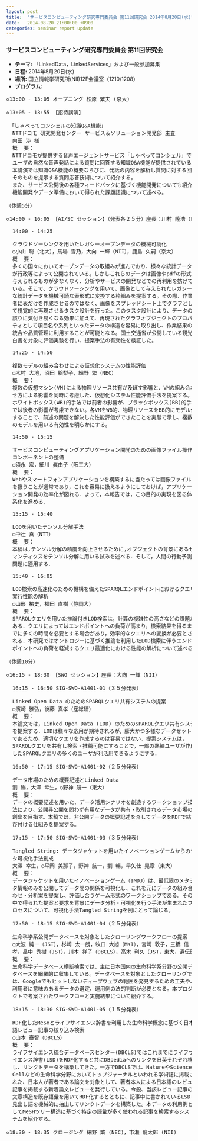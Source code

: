 ```yaml
---
layout: post
title:  "サービスコンピューティング研究専門委員会 第11回研究会 2014年8月20日(水)"
date:   2014-08-20 21:00:00 +0900
categories: seminar report update
---
```


### サービスコンピューティング研究専門委員会 第11回研究会
- __テーマ:__ 「LinkedData，LinkedServices」および一般参加募集
- __日程:__ 2014年8月20日(水)
- __場所:__ 国立情報学研究所(NII)12F会議室（1210/1208）
- __プログラム:__


<pre>
◇13:00 - 13:05 オープニング 松原 繁夫 (京大)

◇13:05 - 13:55 【招待講演】

 「しゃべってコンシェルの知識Q&amp;A機能」
  NTTドコモ 研究開発センター サービス＆ソリューション開発部 主査 
  内田 渉 様
  概  要：
  NTTドコモが提供する音声エージェントサービス「しゃべってコンシェル」では、
  ユーザの自然な音声発話による質問に回答する知識Q&amp;A機能が提供されている。
  本講演では知識Q&amp;A機能の概要ならびに、発話の内容を解析し質問に対する回答
  そのものを提示する質問応答技術について紹介する。
  また、サービス公開後の各種フィードバックに基づく機能開発についても紹介し、
  機能開発やデータ準備において得られた課題認識について述べる。

（休憩5分）

◇14:00 - 16:05 【AI/SC セッション】（発表各２５分）座長：川村 隆浩（東芝）

  14:00 - 14:25

  クラウドソーシングを用いたレガシーオープンデータの機械可読化
  ○小山 聡（北大），馬場 雪乃，大向 一輝（NII），鹿島 久嗣（京大）
  概  要：
  多くの国々においてオープンデータの取組みが進んでおり、様々な統計データ
  が行政等によって公開されている。しかしこれらのデータは画像やpdfの形式で
  与えられるものが少なくなく、分析やサービスの開発などでの再利用を妨げて
  いる。そこで、クラウドソーシングを用いて、画像として与えられたレガシー
  な統計データを機械可読な表形式に変換する枠組みを提案する。その際、作業
  者に表だけを作成させるのではなく、画像をスプレッドシート上でグラフとし
  て視覚的に再現させるタスク設計を行った。このタスク設計により、データの
  誤りに気付き易くなる効果に加えて、再現されたグラフオブジェクトのプロパ
  ティとして項目名や系列といったデータの構造を容易に取り出し、作業結果の
  統合や品質管理に利用することが可能となる。国土交通省が公開している観光
  白書を対象に評価実験を行い、提案手法の有効性を検証した。

  14:25 - 14:50

  複数モデルの組み合わせによる仮想化システムの性能評価
  ○木村 大地，沼田 絵梨子，細野 繁（NEC）
  概  要：
  複数の仮想マシン(VM)による物理リソース共有が及ぼす影響と、VMの組み合わ
  せ方による影響を同時に考慮した、仮想化システム性能評価手法を提案する。
  ホワイトボックス(WB)的手法では前者の影響が、ブラックボックス(BB)的手法
  では後者の影響が考慮できない。各VMをWB的、物理リソースをBB的にモデル化
  することで、前述の問題を解決した性能評価ができたことを実験で示し、複数
  のモデルを用いる有効性を明らかにする。

  14:50 - 15:15

  サービスコンピューティングアプリケーション開発のための画像ファイル操作
  コンポーネントの整備 
  ○須永 宏，細川 眞由子（阪工大）
  概  要：
  Webやスマートフォンアプリケーションを構築するに当たっては画像ファイル
  を扱うことが通常であり，これを容易に扱えるようにしておけば，アプリケー
  ション開発の効率化が図れる．よって，本報告では，この目的の実現を図る体
  系化を進める．

  15:15 - 15:40

  LODを用いたテンソル分解手法
  ○中辻 真（NTT）
  概  要：
  本稿は,テンソル分解の精度を向上させるために,オブジェクトの背景にあるセ
  マンティクスをテンソル分解に用いる試みを述べる．そして，人間の行動予測
  問題に適用する．

  15:40 - 16:05

  LOD検索の高速化のための機構を備えたSPARQLエンドポイントにおけるクエリ
  実行性能の解析 
  ○山形 祐史，福田 直樹（静岡大）
  概  要：
  SPARQLクエリを用いた推論付きLOD検索は，計算の複雑性の高さなどの課題が
  ある．クエリによってはエンドポイントへの負荷が高まり，検索結果を得るま
  でに多くの時間を必要とする場合があり，効率的なクエリへの変換が必要とさ
  れる．本研究ではオントロジーに基づく推論を利用したLOD検索に伴うエンド
  ポイントへの負荷を軽減するクエリ最適化における性能の解析について述べる．

（休憩10分）

◇16:15 - 18:30 【SWO セッション】座長：大向 一輝（NII）

  16:15 - 16:50 SIG-SWO-A1401-01（３５分発表）

  Linked Open Data のためのSPARQLクエリ共有システムの提案
  ○濱崎 雅弘，後藤 真孝（産総研）
  概  要：
  本論文では，Linked Open Data (LOD) のためのSPARQLクエリ共有システム
  を提案する．LODは様々な応用が期待されるが，膨大かつ多様なデータセット
  であるため，適切なクエリを作成するのは容易ではない．提案システムは，
  SPARQLクエリを共有し検索・推薦可能にすることで，一部の熟練ユーザが作成
  したSPARQLクエリの多くのユーザが利活用できるようにする．

  16:50 - 17:15 SIG-SWO-A1401-02（２５分発表）

  データ市場のための概要記述とLinked Data
  劉 暢，大澤 幸生，○野神 航一（東大）
  概  要：
  データの概要記述を用いた、データ活用シナリオを創造するワークショップ技
  法により、公開非公開を問わず有用なデータが共有・取引されるデータ市場の
  創出を目指す。本稿では、非公開データの概要記述を介してデータをRDFで結
  び付ける仕組みを提案する。

  17:15 - 17:50 SIG-SWO-A1401-03（３５分発表）

  Tangled String: データジャケットを用いたイノベーションゲームからのデー
  タ可視化手法創成
  大澤 幸生，○平岡 美那子，野神 航一，劉 暢，早矢仕 晃章（東大）
  概  要：
  データジャケットを用いたイノベーションゲーム（IMDJ）は、最低限のメタデー
  タ情報のみを公開してデータ間の関係を可視化し、これを元にデータの組み合
  わせ・分析案を提案し、評価し合うゲーム形式のワークショップである。その
  中で得られた提案と要求を背景にデータ分析・可視化を行う手法が生まれたプ
  ロセスについて、可視化手法Tangled Stringを例にとって論じる。

  17:50 - 18:15 SIG-SWO-A1401-04（２５分発表）

  生命科学系公開データベースを対象としたクローリングワークフローの提案
  ○大波 純一（JST），杉崎 太一朗，牧口 大旭（MKI），宮崎 敦子，三橋 信
  孝，畠中 秀樹（JST），川本 祥子（DBCLS），高木 利久（JST，東大，遺伝研）
  概  要：
  生命科学データベース横断検索では、主に日本国内の生命科学系分野の公開デー
  タベースを網羅的に収集している。データベースを対象としたクローリングで
  は、Googleでもヒットしないディープウェブの範囲を発見するための工夫や、
  利用者に意味のあるデータの選定、運用側の法的判断が必要となる。本プロジェ
  クトで考案されたワークフローと実施結果について紹介する。

  18:15 - 18:30 SIG-SWO-A1401-05（１５分発表）

  RDF化したMeSHとライフサイエンス辞書を利用した生命科学概念に基づく日本
  語レビュー記事の絞り込み検索 
  ○山本 泰智（DBCLS）
  概  要：
  ライフサイエンス統合データベースセンター(DBCLS)ではこれまでにライフサ
  イエンス辞書(LSD)をRDF化すると共にDBpediaへのリンクを日英それぞれ構築
  し、リンクトデータを構築してきた。一方でDBCLSでは、NatureやScience 、
  Cellなどの生命科学分野においてトップジャーナルといわれる学術誌に掲載さ
  れた、日本人が著者である論文を対象として、著者本人による日本語のレビュー
  記事を掲載する新着論文レビューを発行している。今般、当該レビュー記事の
  文章構造を既存語彙を用いてRDF化するとともに、記事中に書かれているLSD 
  見出し語を機械的に抽出してリンクトデータを構築した。本データの利用例と
  してMeSHツリー構造に基づく特定の語彙が多く使われる記事を検索するシス
  テムを紹介する。

◇18:30 - 18:35 クロージング 細野 繁 (NEC)，市瀬 龍太郎 (NII)

</pre>

